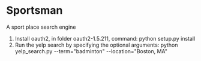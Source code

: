 # Sportsman
A sport place search engine

1. Install oauth2, in folder oauth2-1.5.211, command: python setup.py install
2. Run the yelp search by specifying the optional arguments: python yelp_search.py --term="badminton" --location="Boston, MA"
